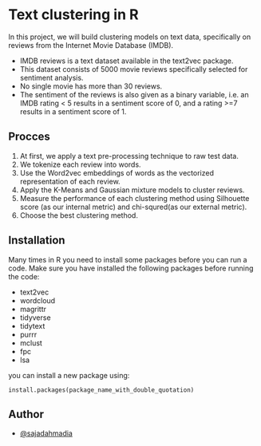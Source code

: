 
# Text clustering in R

In this project, we will build clustering models on text data, specifically on reviews from the Internet Movie Database (IMDB).

* IMDB reviews is a text dataset available in the text2vec package.
* This dataset consists of 5000 movie reviews specifically selected for sentiment analysis.
* No single movie has more than 30 reviews.
* The sentiment of the reviews is also given as a binary variable, i.e. an IMDB rating < 5 results in a sentiment score of 0, and a rating >=7 results in a sentiment score of 1.

## Procces
1. At first, we apply a text pre-processing technique to raw test data.
2. We tokenize each review into words.
3. Use the Word2vec embeddings of words as the vectorized representation of each review.
4. Apply the K-Means and Gaussian mixture models to cluster reviews.
5. Measure the performance of each clustering method using Silhouette score (as our internal metric) and chi-squred(as our external metric).
6. Choose the best clustering method.

## Installation

Many times in R you need to install some packages before you can run a code. Make sure you have installed the following packages before running the code:

* text2vec
* wordcloud
* magrittr
* tidyverse
* tidytext
* purrr
* mclust
* fpc
* lsa

you can install a new package using:
`````
install.packages(package_name_with_double_quotation)
`````
    
## Author

- [@sajadahmadia](https://github.com/sajadahmadia)

